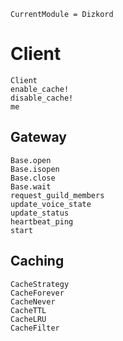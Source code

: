 ```@meta
CurrentModule = Dizkord
```

# Client

```@docs
Client
enable_cache!
disable_cache!
me
```

## Gateway

```@docs
Base.open
Base.isopen
Base.close
Base.wait
request_guild_members
update_voice_state
update_status
heartbeat_ping
start
```

## Caching

```@docs
CacheStrategy
CacheForever
CacheNever
CacheTTL
CacheLRU
CacheFilter
```
